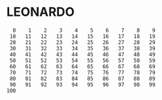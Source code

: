 # LEONARDO

      0    1    2    3    4    5    6    7    8    9 
     10   11   12   13   14   15   16   17   18   19
     20   21   22   23   24   25   26   27   28   29
     30   31   32   33   34   35   36   37   38   39
     40   41   42   43   44   45   46   47   48   49
     50   51   52   53   54   55   56   57   58   59
     60   61   62   63   64   65   66   67   68   69
     70   71   72   73   74   75   76   77   78   79
     80   81   82   83   84   85   86   87   88   89
     90   91   92   93   94   95   96   97   98   99
    100  
